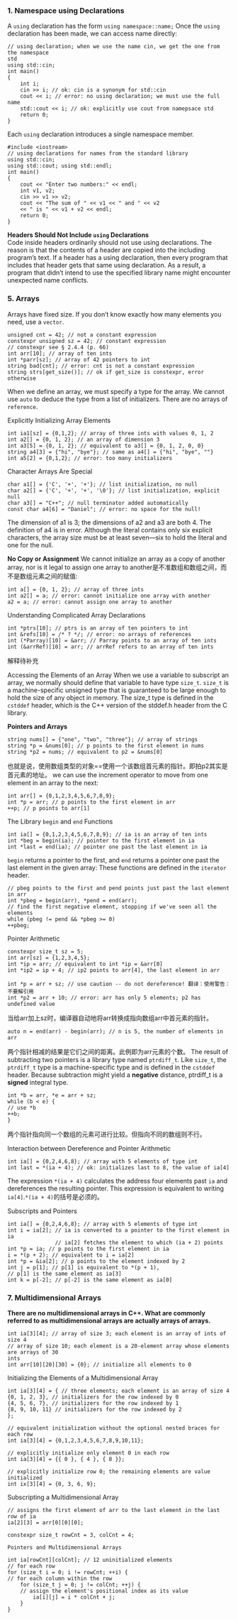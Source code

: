 ### 1. Namespace using Declarations
A `using` declaration has the form
`using namespace::name;`
Once the `using` declaration has been made, we can access name directly:
```
// using declaration; when we use the name cin, we get the one from the namespace
std
using std::cin;
int main()
{
    int i;
    cin >> i; // ok: cin is a synonym for std::cin
    cout << i; // error: no using declaration; we must use the full name
    std::cout << i; // ok: explicitly use cout from namepsace std
    return 0;
}
```
Each `using` declaration introduces a single namespace member.
```
#include <iostream>
// using declarations for names from the standard library
using std::cin;
using std::cout; using std::endl;
int main()
{
    cout << "Enter two numbers:" << endl;
    int v1, v2;
    cin >> v1 >> v2;
    cout << "The sum of " << v1 << " and " << v2
    << " is " << v1 + v2 << endl;
    return 0;
}
```
**Headers Should Not Include `using` Declarations**  
Code inside headers ordinarily should not use using declarations. The reason is that the contents of a header are copied into the including program’s text. If a header has a using declaration, then every program that includes that header gets that same using declaration. As a result, a program that didn’t intend to use the specified library name might encounter unexpected name conflicts.

### 5. Arrays
Arrays have fixed size. If you don’t know exactly how many elements you need, use a `vector`.
```
unsigned cnt = 42; // not a constant expression
constexpr unsigned sz = 42; // constant expression
// constexpr see § 2.4.4 (p. 66)
int arr[10]; // array of ten ints
int *parr[sz]; // array of 42 pointers to int
string bad[cnt]; // error: cnt is not a constant expression
string strs[get_size()]; // ok if get_size is constexpr, error otherwise
```
When we define an array, we must specify a type for the array. We cannot use `auto` to deduce the type from a list of initializers. There are no arrays of `reference`.

Explicitly Initializing Array Elements
```
int ia1[sz] = {0,1,2}; // array of three ints with values 0, 1, 2
int a2[] = {0, 1, 2}; // an array of dimension 3
int a3[5] = {0, 1, 2}; // equivalent to a3[] = {0, 1, 2, 0, 0}
string a4[3] = {"hi", "bye"}; // same as a4[] = {"hi", "bye", ""}
int a5[2] = {0,1,2}; // error: too many initializers
```

Character Arrays Are Special
```
char a1[] = {'C', '+', '+'}; // list initialization, no null
char a2[] = {'C', '+', '+', '\0'}; // list initialization, explicit null
char a3[] = "C++"; // null terminator added automatically
const char a4[6] = "Daniel"; // error: no space for the null!
```
The dimension of a1 is 3; the dimensions of a2 and a3 are both 4. The definition of a4 is in error. Although the literal contains only six explicit characters, the array size must be at least seven—six to hold the literal and one for the null.

**No Copy or Assignment**
We cannot initialize an array as a copy of another array, nor is it legal to assign one array to another是不准数组和数组之间，而不是数组元素之间的赋值:
```
int a[] = {0, 1, 2}; // array of three ints
int a2[] = a; // error: cannot initialize one array with another
a2 = a; // error: cannot assign one array to another
```

Understanding Complicated Array Declarations
```
int *ptrs[10]; // ptrs is an array of ten pointers to int
int &refs[10] = /* ? */; // error: no arrays of references
int (*Parray)[10] = &arr; // Parray points to an array of ten ints
int (&arrRef)[10] = arr; // arrRef refers to an array of ten ints
```
解释待补充

Accessing the Elements of an Array
When we use a variable to subscript an array, we normally should define that variable to have type `size_t`. `size_t` is a machine-specific unsigned type that is guaranteed to be large enough to hold the size of any object in memory. The size_t type is defined in the `cstddef` header, which is the C++ version of the stddef.h header from the C library.

**Pointers and Arrays**
```
string nums[] = {"one", "two", "three"}; // array of strings
string *p = &nums[0]; // p points to the first element in nums
string *p2 = nums; // equivalent to p2 = &nums[0]
```
也就是说，使用数组类型的对象==使用一个该数组首元素的指针。即拍p2其实是首元素的地址。
we can use the increment operator to move from one element in an array to the next:
```
int arr[] = {0,1,2,3,4,5,6,7,8,9};
int *p = arr; // p points to the first element in arr
++p; // p points to arr[1]
```

The Library `begin` and `end` Functions
```
int ia[] = {0,1,2,3,4,5,6,7,8,9}; // ia is an array of ten ints
int *beg = begin(ia); // pointer to the first element in ia
int *last = end(ia); // pointer one past the last element in ia
```
`begin` returns a pointer to the first, and `end` returns a pointer one past the last element in the given array: These functions are defined in the `iterator` header.
```
// pbeg points to the first and pend points just past the last element in arr
int *pbeg = begin(arr), *pend = end(arr);
// find the first negative element, stopping if we've seen all the elements
while (pbeg != pend && *pbeg >= 0)
++pbeg;
```

Pointer Arithmetic
```
constexpr size_t sz = 5;
int arr[sz] = {1,2,3,4,5};
int *ip = arr; // equivalent to int *ip = &arr[0]
int *ip2 = ip + 4; // ip2 points to arr[4], the last element in arr
```

```
int *p = arr + sz; // use caution -- do not dereference! 翻译：使用警告：不要解引用
int *p2 = arr + 10; // error: arr has only 5 elements; p2 has undefined value
```
当给arr加上sz时，编译器自动地将arr转换成指向数组arr中首元素的指针。

```
auto n = end(arr) - begin(arr); // n is 5, the number of elements in arr
```
两个指针相减的结果是它们之间的距离。此例即为arr元素的个数。
The result of subtracting two pointers is a library type named `ptrdiff_t`. Like `size_t`, the `ptrdiff_t` type is a machine-specific type and is defined in the `cstddef` header. Because subtraction might yield a **negative** distance, ptrdiff_t is a **signed** integral type.
```
int *b = arr, *e = arr + sz;
while (b < e) {
// use *b
++b;
}
```
两个指针指向同一个数组的元素可进行比较。但指向不同的数组则不行。

Interaction between Dereference and Pointer Arithmetic
```
int ia[] = {0,2,4,6,8}; // array with 5 elements of type int
int last = *(ia + 4); // ok: initializes last to 8, the value of ia[4]
```
The expression `*(ia + 4)` calculates the address four elements past `ia` and dereferences the resulting pointer. This expression is equivalent to writing `ia[4]`.`*(ia + 4)`的括号是必须的。

Subscripts and Pointers
```
int ia[] = {0,2,4,6,8}; // array with 5 elements of type int
int i = ia[2]; // ia is converted to a pointer to the first element in ia
               // ia[2] fetches the element to which (ia + 2) points
int *p = ia; // p points to the first element in ia
i = *(p + 2); // equivalent to i = ia[2]
int *p = &ia[2]; // p points to the element indexed by 2
int j = p[1]; // p[1] is equivalent to *(p + 1),
// p[1] is the same element as ia[3]
int k = p[-2]; // p[-2] is the same element as ia[0]
```

### 7. Multidimensional Arrays
**There are no multidimensional arrays in C++. What are commonly referred to as multidimensional arrays are actually arrays of arrays.**
```
int ia[3][4]; // array of size 3; each element is an array of ints of size 4
// array of size 10; each element is a 20-element array whose elements are arrays of 30
ints
int arr[10][20][30] = {0}; // initialize all elements to 0
```

Initializing the Elements of a Multidimensional Array
> 
```
int ia[3][4] = { // three elements; each element is an array of size 4
{0, 1, 2, 3}, // initializers for the row indexed by 0
{4, 5, 6, 7}, // initializers for the row indexed by 1
{8, 9, 10, 11} // initializers for the row indexed by 2
};
```
>
```
// equivalent initialization without the optional nested braces for each row
int ia[3][4] = {0,1,2,3,4,5,6,7,8,9,10,11};
```
>
```
// explicitly initialize only element 0 in each row
int ia[3][4] = {{ 0 }, { 4 }, { 8 }};
```
>
```
// explicitly initialize row 0; the remaining elements are value initialized
int ix[3][4] = {0, 3, 6, 9};
```
Subscripting a Multidimensional Array
```
// assigns the first element of arr to the last element in the last row of ia
ia[2][3] = arr[0][0][0];
```
```
constexpr size_t rowCnt = 3, colCnt = 4;

Pointers and Multidimensional Arrays

int ia[rowCnt][colCnt]; // 12 uninitialized elements
// for each row
for (size_t i = 0; i != rowCnt; ++i) {
// for each column within the row
    for (size_t j = 0; j != colCnt; ++j) {
    // assign the element's positional index as its value
        ia[i][j] = i * colCnt + j;
    }
}
```
